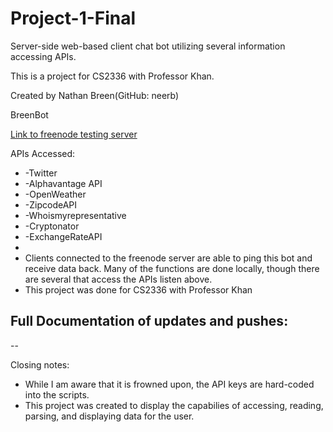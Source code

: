 # Project-1-Final
Server-side web-based client chat bot utilizing several information accessing APIs.

This is a project for CS2336 with Professor Khan.

Created by Nathan Breen(GitHub: neerb)
 
BreenBot  

[Link to freenode testing server](http://webchat.freenode.net)

APIs Accessed:
 * 	-Twitter
 *  -Alphavantage API
 * 	-OpenWeather
 * 	-ZipcodeAPI
 * 	-Whoismyrepresentative
 * 	-Cryptonator
 * 	-ExchangeRateAPI
 * 
 * Clients connected to the freenode server are able to ping this bot and receive data back.  Many of the functions are done locally, though there are several that access the APIs listen above.
 * This project was done for CS2336 with Professor Khan

Full Documentation of updates and pushes:
--

--


Closing notes:
* While I am aware that it is frowned upon, the API keys are hard-coded into the scripts.
* This project was created to display the capabilies of accessing, reading, parsing, and displaying data for the user.

